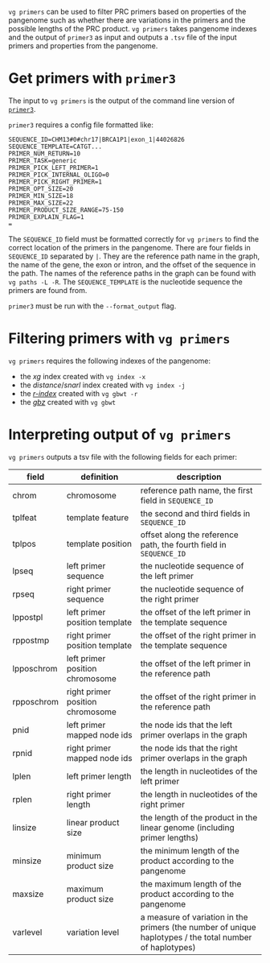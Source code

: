 
`vg primers` can be used to filter PRC primers based on properties of the pangenome such as whether there are variations in the primers and the possible lengths of the PRC product.
`vg primers` takes pangenome indexes and the output of `primer3` as input and outputs a `.tsv` file of the input primers and properties from the pangenome.

# Get primers with `primer3`

The input to `vg primers` is the output of the command line version of [`primer3`](https://github.com/primer3-org/primer3).

`primer3` requires a config file formatted like:
```
SEQUENCE_ID=CHM13#0#chr17|BRCA1P1|exon_1|44026826
SEQUENCE_TEMPLATE=CATGT...
PRIMER_NUM_RETURN=10
PRIMER_TASK=generic
PRIMER_PICK_LEFT_PRIMER=1
PRIMER_PICK_INTERNAL_OLIGO=0
PRIMER_PICK_RIGHT_PRIMER=1
PRIMER_OPT_SIZE=20
PRIMER_MIN_SIZE=18
PRIMER_MAX_SIZE=22
PRIMER_PRODUCT_SIZE_RANGE=75-150
PRIMER_EXPLAIN_FLAG=1
=
```

The `SEQUENCE_ID` field must be formatted correctly for `vg primers` to find the correct location of the primers in the pangenome.
There are four fields in `SEQUENCE_ID` separated by `|`. 
They are the reference path name in the graph, the name of the gene, the exon or intron, and the offset of the sequence in the path.
The names of the reference paths in the graph can be found with `vg paths -L -R`.
The `SEQUENCE_TEMPLATE` is the nucleotide sequence the primers are found from.

`primer3` must be run with the `--format_output` flag.

# Filtering primers with `vg primers`

`vg primers` requires the following indexes of the pangenome:

- the *xg* index created with `vg index -x`
- the *distance*/*snarl* index created with `vg index -j`
- the [*r-index*](https://github.com/vgteam/vg/wiki/VG-GBWT-Subcommand) created with `vg gbwt -r`
- the [*gbz*](https://github.com/vgteam/vg/wiki/VG-GBWT-Subcommand) created with `vg gbwt`

# Interpreting output of `vg primers`

`vg primers` outputs a tsv file with the following fields for each primer:

| field      | definition | description |
| ---------- | ---------- | ----------- |
| chrom      | chromosome | reference path name, the first field in `SEQUENCE_ID` |
| tplfeat    | template feature | the second and third fields in `SEQUENCE_ID` |
| tplpos     | template position | offset along the reference path, the fourth field in `SEQUENCE_ID` |
| lpseq      | left primer sequence | the nucleotide sequence of the left primer |
| rpseq      | right primer sequence | the nucleotide sequence of the right primer |
| lppostpl   | left primer position template | the offset of the left primer in the template sequence |
| rppostmp   | right primer position template | the offset of the right primer in the template sequence |
| lpposchrom | left primer position chromosome | the offset of the left primer in the reference path |
| rpposchrom | right primer position chromosome | the offset of the right primer in the reference path |
| pnid       | left primer mapped node ids | the node ids that the left primer overlaps in the graph |
| rpnid      | right primer mapped node ids | the node ids that the right primer overlaps in the graph |
| lplen      | left primer length | the length in nucleotides of the left primer |
| rplen      | right primer length | the length in nucleotides of the right primer |
| linsize    | linear product size | the length of the product in the linear genome (including primer lengths) | 
| minsize      | minimum product size | the minimum length of the product according to the pangenome |
| maxsize      | maximum product size | the maximum length of the product according to the pangenome |
| varlevel     | variation level | a measure of variation in the primers (the number of unique haplotypes / the total number of haplotypes) |

